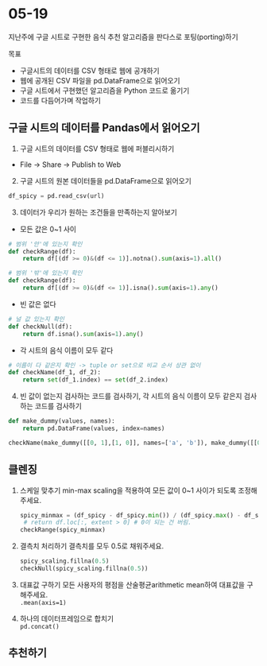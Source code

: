 # 05-19

지난주에 구글 시트로 구현한 음식 추천 알고리즘을 판다스로 포팅(porting)하기

목표

- 구글시트의 데이터를 CSV 형태로 웹에 공개하기
- 웹에 공개된 CSV 파일을 pd.DataFrame으로 읽어오기
- 구글 시트에서 구현했던 알고리즘을 Python 코드로 옮기기
- 코드를 다듬어가며 작업하기

## 구글 시트의 데이터를 Pandas에서 읽어오기

1. 구글 시트의 데이터를 CSV 형태로 웹에 퍼블리시하기

- File → Share → Publish to Web

2. 구글 시트의 원본 데이터들을 pd.DataFrame으로 읽어오기

```python
df_spicy = pd.read_csv(url)
```

3. 데이터가 우리가 원하는 조건들을 만족하는지 알아보기

- 모든 값은 0~1 사이

```python
# 범위 '안'에 있는지 확인
def checkRange(df):
    return df[(df >= 0)&(df <= 1)].notna().sum(axis=1).all()

# 범위 '밖'에 있는지 확인
def checkRange(df):
    return df[(df >= 0)&(df <= 1)].isna().sum(axis=1).any()
```

- 빈 값은 없다

```python
# 널 값 있는지 확인
def checkNull(df):
    return df.isna().sum(axis=1).any()
```

- 각 시트의 음식 이름이 모두 같다

```python
# 이름이 다 같은지 확인 -> tuple or set으로 비교 순서 상관 없이
def checkName(df_1, df_2):
    return set(df_1.index) == set(df_2.index)
```

4. 빈 값이 없는지 검사하는 코드를 검사하기, 각 시트의 음식 이름이 모두 같은지 검사하는 코드를 검사하기

```python
def make_dummy(values, names):
    return pd.DataFrame(values, index=names)

checkName(make_dummy([[0, 1],[1, 0]], names=['a', 'b']), make_dummy([[0, 1],[1, 0]], names=['b', 'a']))
```

## 클렌징

1. 스케일 맞추기
   min-max scaling을 적용하여 모든 값이 0~1 사이가 되도록 조정해주세요.

   ```python
   spicy_minmax = (df_spicy - df_spicy.min()) / (df_spicy.max() - df_spicy.min())
    # return df.loc[:, extent > 0] # 0이 되는 건 버림.
   checkRange(spicy_minmax)
   ```

2. 결측치 처리하기
   결측치를 모두 0.5로 채워주세요.

   ```python
   spicy_scaling.fillna(0.5)
   checkNull(spicy_scaling.fillna(0.5))
   ```

3. 대표값 구하기
   모든 사용자의 평점을 산술평균arithmetic mean하여 대표값을 구해주세요.  
   `.mean(axis=1)`

4. 하나의 데이터프레임으로 합치기  
   `pd.concat()`

## 추천하기
